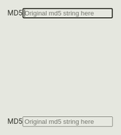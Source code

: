 <link rel="stylesheet" type="text/css" href="/resource/css/bootstrap-theme.min.css" />
<link rel="stylesheet" type="text/css" href="/resource/css/bootstrap.min.css" />

<div class="container-fluid">
    <div class="row">
        <div class="col-md-12 col-sm-12" style="margin-top: 200px;">
            <div class="input-group input-group-lg impopover"><span class="input-group-addon" style="cursor: pointer;">MD5</span><input type="text" id="md5" class="form-control" placeholder="Original md5 string here" aria-describedby="sizing-addon" autofocus></div>
            <p class="text-center text-success" id="showMDF" style="margin-top: 15px;"></p>
        </div>
    </div>

<div class="Snow">
    <canvas id="Snow" style="position: fixed;top: 0;left: 0;width: 100%;height: 100%;z-index: 99999;background: rgba(125,137,95,0.1);pointer-events: none;"></canvas>
    <script src="/resource/js/snow.js"></script>
</div>

</div>


<!--[if lt IE 9]>
    <script src="https://oss.maxcdn.com/html5shiv/3.7.2/html5shiv.min.js"></script>
    <script src="https://oss.maxcdn.com/respond/1.4.2/respond.min.js"></script>
<![endif]-->

<script src="/resource/js/jquery.min.js"></script>
<script src="/resource/js/md5.min.js"></script>
<script src="/resource/js/canvas-nest.min.js"></script>
<script src="/resource/js/moment.min.js"></script>

<script type="text/javascript">
    (function() {
        var lTS = +new Date(),
            sendReq = null,
            nowDate = moment().format('YYYYMMDD');
        document.getElementById("md5").addEventListener('keyup', function() {
            var showResObj = document.getElementById("showMDF");
            if (sendReq) {
                lTS = +new Date();
                sendReq && clearTimeout(sendReq);
            }
            showResObj.innerText = '';
            var str = this.value;
            sendReq = setTimeout(function() {
                showResObj.innerText = str.replace(/\s/g, '') === '' ? '' : md5(str);
            }, 800);
        })
        document.getElementById("showMDF").innerText = md5("iepngs" + nowDate);
    })()
</script><link rel="stylesheet" type="text/css" href="/resource/css/bootstrap-theme.min.css" />
<link rel="stylesheet" type="text/css" href="/resource/css/bootstrap.min.css" />

<div class="container-fluid">
    <div class="row">
        <div class="col-md-12 col-sm-12" style="margin-top: 200px;">
            <div class="input-group input-group-lg impopover"><span class="input-group-addon" style="cursor: pointer;">MD5</span><input type="text" id="md5" class="form-control" placeholder="Original md5 string here" aria-describedby="sizing-addon" autofocus></div>
            <p class="text-center text-success" id="showMDF" style="margin-top: 15px;"></p>
        </div>
    </div>

<div class="Snow">
    <canvas id="Snow" style="position: fixed;top: 0;left: 0;width: 100%;height: 100%;z-index: 99999;background: rgba(125,137,95,0.1);pointer-events: none;"></canvas>
    <script src="/resource/js/snow.js"></script>
</div>

</div>


<!--[if lt IE 9]>
    <script src="https://oss.maxcdn.com/html5shiv/3.7.2/html5shiv.min.js"></script>
    <script src="https://oss.maxcdn.com/respond/1.4.2/respond.min.js"></script>
<![endif]-->

<script src="/resource/js/jquery.min.js"></script>
<script src="/resource/js/md5.min.js"></script>
<script src="/resource/js/canvas-nest.min.js"></script>
<script src="/resource/js/moment.min.js"></script>

<script type="text/javascript">
    (function() {
        var lTS = +new Date(),
            sendReq = null,
            nowDate = moment().format('YYYYMMDD');
        document.getElementById("md5").addEventListener('keyup', function() {
            var showResObj = document.getElementById("showMDF");
            if (sendReq) {
                lTS = +new Date();
                sendReq && clearTimeout(sendReq);
            }
            showResObj.innerText = '';
            var str = this.value;
            sendReq = setTimeout(function() {
                showResObj.innerText = str.replace(/\s/g, '') === '' ? '' : md5(str);
            }, 800);
        })
        document.getElementById("showMDF").innerText = md5("iepngs" + nowDate);
    })()
</script>